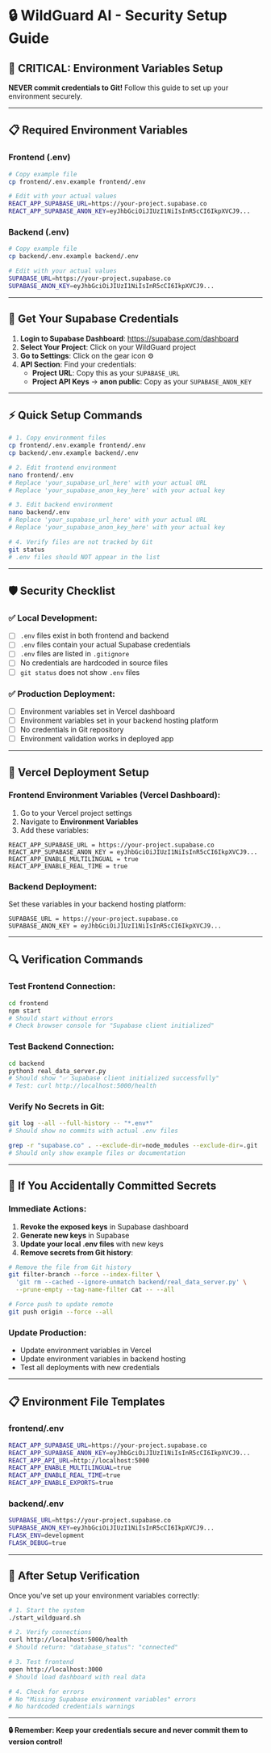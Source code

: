 # 🔒 WildGuard AI - Security Setup Guide

## 🚨 CRITICAL: Environment Variables Setup

**NEVER commit credentials to Git!** Follow this guide to set up your environment securely.

---

## 📋 **Required Environment Variables**

### Frontend (.env)
```bash
# Copy example file
cp frontend/.env.example frontend/.env

# Edit with your actual values
REACT_APP_SUPABASE_URL=https://your-project.supabase.co
REACT_APP_SUPABASE_ANON_KEY=eyJhbGciOiJIUzI1NiIsInR5cCI6IkpXVCJ9...
```

### Backend (.env)
```bash
# Copy example file
cp backend/.env.example backend/.env

# Edit with your actual values
SUPABASE_URL=https://your-project.supabase.co
SUPABASE_ANON_KEY=eyJhbGciOiJIUzI1NiIsInR5cCI6IkpXVCJ9...
```

---

## 🔑 **Get Your Supabase Credentials**

1. **Login to Supabase Dashboard**: https://supabase.com/dashboard
2. **Select Your Project**: Click on your WildGuard project
3. **Go to Settings**: Click on the gear icon ⚙️
4. **API Section**: Find your credentials:
   - **Project URL**: Copy this as your `SUPABASE_URL`
   - **Project API Keys** → **anon public**: Copy as your `SUPABASE_ANON_KEY`

---

## ⚡ **Quick Setup Commands**

```bash
# 1. Copy environment files
cp frontend/.env.example frontend/.env
cp backend/.env.example backend/.env

# 2. Edit frontend environment
nano frontend/.env
# Replace 'your_supabase_url_here' with your actual URL
# Replace 'your_supabase_anon_key_here' with your actual key

# 3. Edit backend environment  
nano backend/.env
# Replace 'your_supabase_url_here' with your actual URL
# Replace 'your_supabase_anon_key_here' with your actual key

# 4. Verify files are not tracked by Git
git status
# .env files should NOT appear in the list
```

---

## 🛡️ **Security Checklist**

### ✅ Local Development:
- [ ] `.env` files exist in both frontend and backend
- [ ] `.env` files contain your actual Supabase credentials
- [ ] `.env` files are listed in `.gitignore`
- [ ] No credentials are hardcoded in source files
- [ ] `git status` does not show `.env` files

### ✅ Production Deployment:
- [ ] Environment variables set in Vercel dashboard
- [ ] Environment variables set in your backend hosting platform
- [ ] No credentials in Git repository
- [ ] Environment validation works in deployed app

---

## 🚀 **Vercel Deployment Setup**

### Frontend Environment Variables (Vercel Dashboard):
1. Go to your Vercel project settings
2. Navigate to **Environment Variables**
3. Add these variables:

```
REACT_APP_SUPABASE_URL = https://your-project.supabase.co
REACT_APP_SUPABASE_ANON_KEY = eyJhbGciOiJIUzI1NiIsInR5cCI6IkpXVCJ9...
REACT_APP_ENABLE_MULTILINGUAL = true
REACT_APP_ENABLE_REAL_TIME = true
```

### Backend Deployment:
Set these variables in your backend hosting platform:
```
SUPABASE_URL = https://your-project.supabase.co
SUPABASE_ANON_KEY = eyJhbGciOiJIUzI1NiIsInR5cCI6IkpXVCJ9...
```

---

## 🔍 **Verification Commands**

### Test Frontend Connection:
```bash
cd frontend
npm start
# Should start without errors
# Check browser console for "Supabase client initialized"
```

### Test Backend Connection:
```bash
cd backend
python3 real_data_server.py
# Should show "✅ Supabase client initialized successfully"
# Test: curl http://localhost:5000/health
```

### Verify No Secrets in Git:
```bash
git log --all --full-history -- "*.env*"
# Should show no commits with actual .env files

grep -r "supabase.co" . --exclude-dir=node_modules --exclude-dir=.git
# Should only show example files or documentation
```

---

## 🚨 **If You Accidentally Committed Secrets**

### Immediate Actions:
1. **Revoke the exposed keys** in Supabase dashboard
2. **Generate new keys** in Supabase
3. **Update your local .env files** with new keys
4. **Remove secrets from Git history**:

```bash
# Remove the file from Git history
git filter-branch --force --index-filter \
  'git rm --cached --ignore-unmatch backend/real_data_server.py' \
  --prune-empty --tag-name-filter cat -- --all

# Force push to update remote
git push origin --force --all
```

### Update Production:
- Update environment variables in Vercel
- Update environment variables in backend hosting
- Test all deployments with new credentials

---

## 📋 **Environment File Templates**

### frontend/.env
```bash
REACT_APP_SUPABASE_URL=https://your-project.supabase.co
REACT_APP_SUPABASE_ANON_KEY=eyJhbGciOiJIUzI1NiIsInR5cCI6IkpXVCJ9...
REACT_APP_API_URL=http://localhost:5000
REACT_APP_ENABLE_MULTILINGUAL=true
REACT_APP_ENABLE_REAL_TIME=true
REACT_APP_ENABLE_EXPORTS=true
```

### backend/.env
```bash
SUPABASE_URL=https://your-project.supabase.co
SUPABASE_ANON_KEY=eyJhbGciOiJIUzI1NiIsInR5cCI6IkpXVCJ9...
FLASK_ENV=development
FLASK_DEBUG=true
```

---

## 🎯 **After Setup Verification**

Once you've set up your environment variables correctly:

```bash
# 1. Start the system
./start_wildguard.sh

# 2. Verify connections
curl http://localhost:5000/health
# Should return: "database_status": "connected"

# 3. Test frontend
open http://localhost:3000
# Should load dashboard with real data

# 4. Check for errors
# No "Missing Supabase environment variables" errors
# No hardcoded credentials warnings
```

---

**🔒 Remember: Keep your credentials secure and never commit them to version control!**

